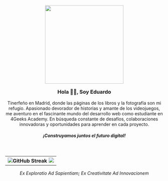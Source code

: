 <h3 align="center">
<img  src="https://media4.giphy.com/media/dbtDDSvWErdf2/giphy.gif"  width="250" />


 Hola 🧛🏻, Soy Eduardo</h3>


<div align='center'>
<p  align="center" style="max-width: 330 px">Tinerfeño en Madrid, donde las páginas de los libros y la fotografía son mi refugio. Apasionado devorador de historias y amante de los videojuegos, me aventuro en el fascinante mundo del desarrollo web como estudiante en 4Geeks Academy. En búsqueda constante de desafíos, colaboraciones innovadoras y oportunidades para aprender en cada proyecto.</p>

<h5  align="center">¡Construyamos juntos el futuro digital!</h5>
</div>
</br>
<table align='center'>
<tr>
<th align='center'>
<img align="left" src="https://github-readme-streak-stats.herokuapp.com?user=EduardoHernandezGuzman&theme=transparent&hide_border=true&locale=es&date_format=j%20M%5B%20Y%5D&card_width=400" alt="GitHub Streak" />

<img align="right" src="https://github-readme-stats.vercel.app/api/top-langs/?username=EduardoHernandezGuzman&exclude_repo=github-readme-stats,anuraghazra.github.io" />
</th>
</tr>  
</table>  


<div align='center'>
<p><i>
Ex Exploratio Ad Sapientiam; Ex Creativitate Ad Innovacionem</i></p>
</div>
 


